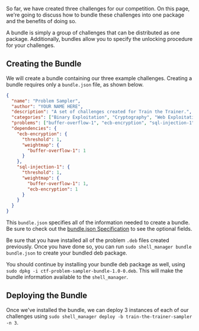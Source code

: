 So far, we have created three challenges for our competition. On this page,
we're going to discuss how to bundle these challenges into one package
and the benefits of doing so.

A bundle is simply a group of challenges that can be distributed as one package.
Additionally, bundles allow you to specify the unlocking procedure for your challenges.

## Creating the Bundle

We will create a bundle containing our three example challenges. Creating a bundle requires
only a `bundle.json` file, as shown below.

```json
{
  "name": "Problem Sampler",
  "author": "YOUR NAME HERE",
  "description": "A set of challenges created for Train the Trainer.",
  "categories": ["Binary Exploitation", "Cryptography", "Web Exploitation"],
  "problems": ["buffer-overflow-1", "ecb-encryption", "sql-injection-1"],
  "dependencies": {
    "ecb-encryption": {
      "threshold": 1,
      "weightmap": {
        "buffer-overflow-1": 1
      }
    },
    "sql-injection-1": {
      "threshold": 1,
      "weightmap": {
        "buffer-overflow-1": 1,
        "ecb-encryption": 1
      }
    }
  }
}
```

This `bundle.json` specifies all of the information needed to create a bundle. Be
sure to check out the [bundle.json Specification](Bundle.json)
to see the optional fields.

Be sure that you have installed all of the problem `.deb` files created previously.
Once you have done so, you can run `sudo shell_manager bundle bundle.json` to create
your bundled deb package.

You should continue by installing your bundle deb package as well, using
`sudo dpkg -i ctf-problem-sampler-bundle-1.0-0.deb`. This will make the bundle information available
to the `shell_manager`.

## Deploying the Bundle

Once we've installed the bundle, we can deploy 3 instances of each of our challenges
using `sudo shell_manager deploy -b train-the-trainer-sampler -n 3`.
